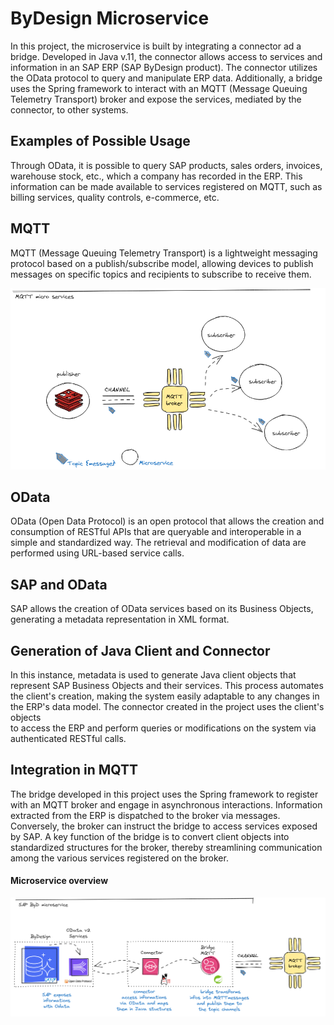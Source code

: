 # ByDesign Microservice

In this project, the microservice is built by integrating a connector ad a bridge. 
Developed in Java v.11, the connector allows access to services and information 
in an SAP ERP (SAP ByDesign product). 
The connector utilizes the OData protocol to query and manipulate ERP data. 
Additionally, a bridge uses the Spring framework to interact with an MQTT 
(Message Queuing Telemetry Transport) broker and expose the services, 
mediated by the connector, to other systems.

## Examples of Possible Usage
Through OData, it is possible to query SAP products, sales orders, invoices, warehouse stock, etc., which a company has recorded in the ERP. This information can be made available to services registered on MQTT, such as billing services, quality controls, e-commerce, etc.

## MQTT
MQTT (Message Queuing Telemetry Transport) is a lightweight messaging protocol based on 
a publish/subscribe model, allowing devices to publish messages on specific
topics and recipients to subscribe to receive them.

![MQTT](./sapbydesign/src/main/resources/MQTT.png)
## OData

OData (Open Data Protocol) is an open protocol that allows the creation and consumption of RESTful APIs that are queryable and interoperable in a simple and standardized way. The retrieval and modification of data are performed using URL-based service calls.
## SAP and OData

SAP allows the creation of OData services based on its Business Objects, generating a metadata representation in XML format.
## Generation of Java Client and Connector

In this instance,  metadata is used to generate Java client objects that represent SAP Business Objects and their services. 
This process automates the client's creation, making the system easily adaptable to any changes in the ERP's data model. 
The connector created in the project uses the client's objects  
to access the ERP and perform queries or modifications on the system via authenticated RESTful calls.

## Integration in MQTT

The bridge developed in this project uses the Spring framework to register with an MQTT broker and engage in asynchronous interactions.
Information extracted from the ERP is dispatched to the broker via messages.
Conversely, the broker can instruct the bridge to access services exposed by SAP. 
A key function of the bridge is to convert client objects into standardized structures for
the broker, thereby streamlining communication among the various services registered on the broker.


#### Microservice overview
![Microservice](./sapbydesign/src/main/resources/Connettore.png)


